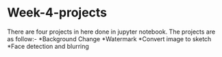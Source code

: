# Week-4-projects
There are four projects in here done in jupyter notebook.
The projects are as follow:-
*Background Change
*Watermark
*Convert image to sketch
*Face detection and blurring
